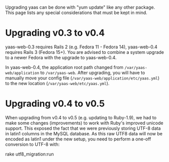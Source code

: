 Upgrading yaas can be done with "yum update" like any other package. This page lists any special considerations that must be kept in mind.

# Upgrading v0.3 to v0.4

yaas-web-0.3 requires Rails 2 (e.g. Fedora 11 - Fedora 14), yaas-web-0.4 requires Rails 3 (Fedora 15+). You are advised to combine a system upgrade to a newer Fedora with the upgrade to yaas-web-0.4.

In yaas-web-0.4, the application root path changed from `/var/yaas-web/application` to `/var/yaas-web`. After upgrading, you will have to manually move your config file (`/var/yaas-web/application/etc/yaas.yml`) to the new location (`/var/yaas-web/etc/yaas.yml`).

# Upgrading v0.4 to v0.5

When upgrading from v0.4 to v0.5 (e.g. updating to Ruby-1.9), we had to make some changes (improvements) to work with Ruby's improved unicode support. This exposed the fact that we were previously storing UTF-8 data in latin1 columns in the MySQL database. As this raw UTF8 data will now be encoded as latin1 under the new setup, you need to perform a one-off conversion to UTF-8 with:

 rake utf8_migration:run
